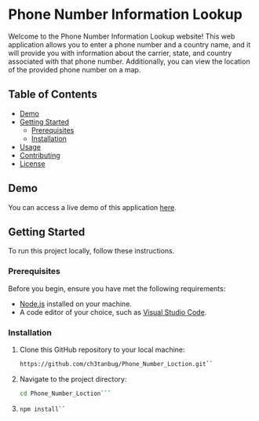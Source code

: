 # Phone Number Information Lookup

Welcome to the Phone Number Information Lookup website! This web application allows you to enter a phone number and a country name, and it will provide you with information about the carrier, state, and country associated with that phone number. Additionally, you can view the location of the provided phone number on a map.

## Table of Contents

- [Demo](#demo)
- [Getting Started](#getting-started)
  - [Prerequisites](#prerequisites)
  - [Installation](#installation)
- [Usage](#usage)
- [Contributing](#contributing)
- [License](#license)

## Demo

You can access a live demo of this application [here](http://bit.ly/3sxITfL).

## Getting Started

To run this project locally, follow these instructions.

### Prerequisites

Before you begin, ensure you have met the following requirements:

- [Node.js](https://nodejs.org/) installed on your machine.
- A code editor of your choice, such as [Visual Studio Code](https://code.visualstudio.com/).

### Installation

1. Clone this GitHub repository to your local machine:

   ```bash
   https://github.com/ch3tanbug/Phone_Number_Loction.git``
   
2. Navigate to the project directory:
   ```bash
   cd Phone_Number_Loction```
   
3. ```bash
   npm install``

